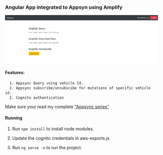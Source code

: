 ### Angular App integrated to Appsyn using Amplify
![Main Page](/page.PNG)

#### Features:
      1. Appsync Query using vehicle Id.
      2. Appsync subscribe/unsubscibe for mutations of specific vehicle id.
      2. Cognito authentication

Make sure your read my complete ["Appsync series"](https://medium.com/@arjunsk/appsync-the-new-bff-part-1-cdfda0d4d31a)


#### Running

1. Run `npm install` to install node modules.

2. Update the cognito credentials in aws-exports.js

3. Run `ng serve -o` to run the project.
